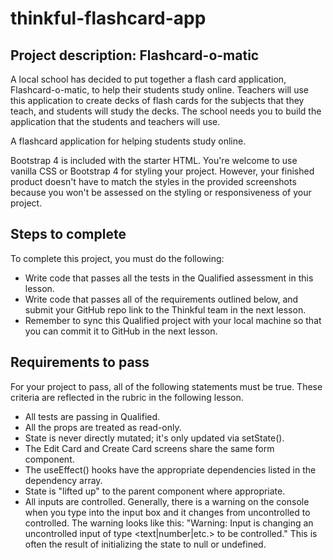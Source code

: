 # thinkful-flashcard-app

## Project description: Flashcard-o-matic

A local school has decided to put together a flash card application, Flashcard-o-matic, to help their students study online. Teachers will use this application to create decks of flash cards for the subjects that they teach, and students will study the decks. The school needs you to build the application that the students and teachers will use.

A flashcard application for helping students study online.

Bootstrap 4 is included with the starter HTML. You're welcome to use vanilla CSS or Bootstrap 4 for styling your project. However, your finished product doesn't have to match the styles in the provided screenshots because you won't be assessed on the styling or responsiveness of your project.

## Steps to complete

To complete this project, you must do the following:

- Write code that passes all the tests in the Qualified assessment in this lesson.
- Write code that passes all of the requirements outlined below, and submit your GitHub repo link to the Thinkful team in the next lesson.
- Remember to sync this Qualified project with your local machine so that you can commit it to GitHub in the next lesson.

## Requirements to pass

For your project to pass, all of the following statements must be true. These criteria are reflected in the rubric in the following lesson.

- All tests are passing in Qualified.
- All the props are treated as read-only.
- State is never directly mutated; it's only updated via setState().
- The Edit Card and Create Card screens share the same form component.
- The useEffect() hooks have the appropriate dependencies listed in the dependency array.
- State is "lifted up" to the parent component where appropriate.
- All inputs are controlled. Generally, there is a warning on the console when you type into the input box and it changes from uncontrolled to controlled. The warning looks like this: "Warning: Input is changing an uncontrolled input of type <text|number|etc.> to be controlled." This is often the result of initializing the state to null or undefined.
